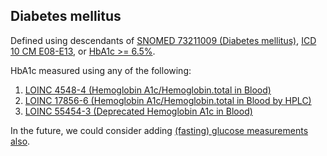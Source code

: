 ## Diabetes mellitus 

Defined using descendants of [SNOMED 73211009 (Diabetes mellitus)](https://athena.ohdsi.org/search-terms/terms/201820), [ICD 10 CM E08-E13](https://www.icd10data.com/ICD10CM/Codes/E00-E89/E08-E13), or [HbA1c >= 6.5%](https://www.ncbi.nlm.nih.gov/pmc/articles/PMC3799221/).

HbA1c measured using any of the following:
1. [LOINC 4548-4 (Hemoglobin A1c/Hemoglobin.total in Blood)](https://athena.ohdsi.org/search-terms/terms/3004410) 
2. [LOINC 17856-6 (Hemoglobin A1c/Hemoglobin.total in Blood by HPLC)](https://athena.ohdsi.org/search-terms/terms/3005673) 
3. [LOINC 55454-3 (Deprecated Hemoglobin A1c in Blood)](https://athena.ohdsi.org/search-terms/terms/40758583) 

<!---
```SQL
{}
```
-->
In the future, we could consider adding [(fasting) glucose measurements also](https://my.clevelandclinic.org/health/diseases/7104-diabetes-mellitus-an-overview/diagnosis-and-tests).
